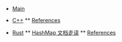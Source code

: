 <!-- docs/_sidebar.md -->

* [Main](README.md)

* [C++](C++/)
** [References](C++/references.md)

* [Rust](Rust/)
** [HashMap 文档走读](Rust/hashmap.md)
** [References](Rust/references.md)